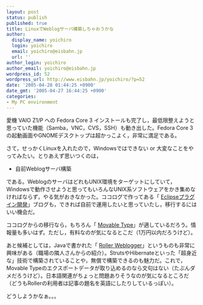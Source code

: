 ```yaml
---
layout: post
status: publish
published: true
title: LinuxでWeblogサーバ構築しちゃおうかな
author:
  display_name: yoichiro
  login: yoichiro
  email: yoichiro@eisbahn.jp
  url: ''
author_login: yoichiro
author_email: yoichiro@eisbahn.jp
wordpress_id: 52
wordpress_url: http://www.eisbahn.jp/yoichiro/?p=52
date: '2005-04-28 01:44:25 +0900'
date_gmt: '2005-04-27 16:44:25 +0900'
categories:
- My PC environment
---
```


愛機 VAIO Z1/P への Fedora Core 3 インストールも完了し，最低限整えようと思っていた機能（Samba，VNC，CVS，SSH）も動き出した。Fedora Core 3 の起動画面やGNOMEデスクトップは超かっこよく，非常に満足である。

さて，せっかくLinuxを入れたので，Windowsではできない or 大変なことをやってみたい。とりあえず思いつくのは，

* 自前Weblogサーバ構築

である。WeblogのサーバはどれもUNIX環境をターゲットにしていて，Windowsで動作させようと思ってもいろんなUNIX系ソフトウェアをかき集めなければならず，やる気がおきなかった。ココログで作ってある「
[Eclipseプラグイン開発](http://yoichiro.cocolog-nifty.com/eclipse/)」ブログも，できれば自前で運用したいと思っていたし，移行するにはいい機会だ。

ココログからの移行なら，もちろん「
[Movable Type](http://www.movabletype.jp/)」が適しているだろう。情報量も多いはず。ただし，有料なのが気になるとこだ（1万円以内だろうけど）。

あと候補としては，Javaで書かれた「
[Roller Weblogger](http://www.rollerweblogger.org/page/project)」というものも非常に興味がある（職場の隣人さんからの紹介）。StrutsやHibernateといった「超身近な」技術で構築されていることや，無償で構築できるのも魅力だ。これで，Movable Typeのエクスポートデータが取り込めるのなら文句はない（たぶんダメだろうけど）。日本語関連がちょっと問題ありそうなのが気になるところだ（どうもRollerの利用者は記事の題名を英語にしたりしているっぽい）。

どうしようかなぁ。。。
